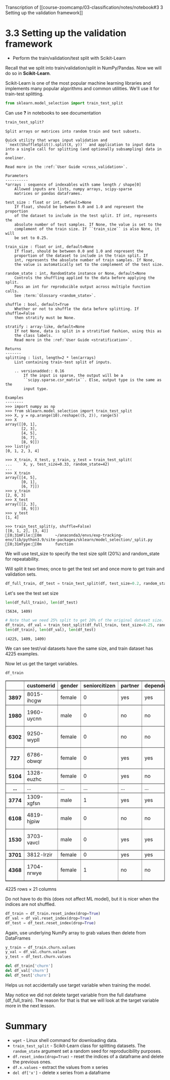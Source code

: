 Transcription of [[course-zoomcamp/03-classification/notes/notebook#3 3 Setting up the validation framework]]
# 3.3 Setting up the validation framework

* Perform the train/validation/test split with Scikit-Learn

Recall that we split into train/validation/split in NumPy/Pandas. Now we will do so in **Scikit-Learn**.

Scikit-Learn is one of the most popular machine learning libraries and implements many popular algorithms and common utilities. We'll use it for train-test splitting.

```python
from sklearn.model_selection import train_test_split
```

Can use **?** in notebooks to see documentation

```python
train_test_split?
```

    Split arrays or matrices into random train and test subsets.
    
    Quick utility that wraps input validation and
    ``next(ShuffleSplit().split(X, y))`` and application to input data
    into a single call for splitting (and optionally subsampling) data in a
    oneliner.
    
    Read more in the :ref:`User Guide <cross_validation>`.
    
    Parameters
    ----------
    *arrays : sequence of indexables with same length / shape[0]
        Allowed inputs are lists, numpy arrays, scipy-sparse
        matrices or pandas dataframes.
    
    test_size : float or int, default=None
        If float, should be between 0.0 and 1.0 and represent the proportion
        of the dataset to include in the test split. If int, represents the
        absolute number of test samples. If None, the value is set to the
        complement of the train size. If ``train_size`` is also None, it will
        be set to 0.25.
    
    train_size : float or int, default=None
        If float, should be between 0.0 and 1.0 and represent the
        proportion of the dataset to include in the train split. If
        int, represents the absolute number of train samples. If None,
        the value is automatically set to the complement of the test size.
    
    random_state : int, RandomState instance or None, default=None
        Controls the shuffling applied to the data before applying the split.
        Pass an int for reproducible output across multiple function calls.
        See :term:`Glossary <random_state>`.
    
    shuffle : bool, default=True
        Whether or not to shuffle the data before splitting. If shuffle=False
        then stratify must be None.
    
    stratify : array-like, default=None
        If not None, data is split in a stratified fashion, using this as
        the class labels.
        Read more in the :ref:`User Guide <stratification>`.
    
    Returns
    -------
    splitting : list, length=2 * len(arrays)
        List containing train-test split of inputs.
    
        .. versionadded:: 0.16
            If the input is sparse, the output will be a
            ``scipy.sparse.csr_matrix``. Else, output type is the same as the
            input type.
    
    Examples
    --------
    >>> import numpy as np
    >>> from sklearn.model_selection import train_test_split
    >>> X, y = np.arange(10).reshape((5, 2)), range(5)
    >>> X
    array([[0, 1],
           [2, 3],
           [4, 5],
           [6, 7],
           [8, 9]])
    >>> list(y)
    [0, 1, 2, 3, 4]
    
    >>> X_train, X_test, y_train, y_test = train_test_split(
    ...     X, y, test_size=0.33, random_state=42)
    ...
    >>> X_train
    array([[4, 5],
           [0, 1],
           [6, 7]])
    >>> y_train
    [2, 0, 3]
    >>> X_test
    array([[2, 3],
           [8, 9]])
    >>> y_test
    [1, 4]
    
    >>> train_test_split(y, shuffle=False)
    [[0, 1, 2], [3, 4]]
    [0;31mFile:[0m      ~/anaconda3/envs/exp-tracking-env/lib/python3.9/site-packages/sklearn/model_selection/_split.py
    [0;31mType:[0m      function


We will use test_size to specify the test size split (20%) and random_state for repeatability.

Will split it two times; once to get the test set and once more to get train and validation sets.

```python
df_full_train, df_test = train_test_split(df, test_size=0.2, random_state=1)
```

Let's see the test set size

```python
len(df_full_train), len(df_test)
```




    (5634, 1409)



```python
# Note that we need 25% split to get 20% of the original dataset size.
df_train, df_val = train_test_split(df_full_train, test_size=0.25, random_state=1)
len(df_train), len(df_val), len(df_test)
```




    (4225, 1409, 1409)



We can see test/val datasets have the same size, and train dataset has 4225 examples.

Now let us get the target variables.

```python
df_train
```




<div>
<style scoped>
    .dataframe tbody tr th:only-of-type {
        vertical-align: middle;
    }

    .dataframe tbody tr th {
        vertical-align: top;
    }

    .dataframe thead th {
        text-align: right;
    }
</style>
<table border="1" class="dataframe">
  <thead>
    <tr style="text-align: right;">
      <th></th>
      <th>customerid</th>
      <th>gender</th>
      <th>seniorcitizen</th>
      <th>partner</th>
      <th>dependents</th>
      <th>tenure</th>
      <th>phoneservice</th>
      <th>multiplelines</th>
      <th>internetservice</th>
      <th>onlinesecurity</th>
      <th>...</th>
      <th>deviceprotection</th>
      <th>techsupport</th>
      <th>streamingtv</th>
      <th>streamingmovies</th>
      <th>contract</th>
      <th>paperlessbilling</th>
      <th>paymentmethod</th>
      <th>monthlycharges</th>
      <th>totalcharges</th>
      <th>churn</th>
    </tr>
  </thead>
  <tbody>
    <tr>
      <th>3897</th>
      <td>8015-ihcgw</td>
      <td>female</td>
      <td>0</td>
      <td>yes</td>
      <td>yes</td>
      <td>72</td>
      <td>yes</td>
      <td>yes</td>
      <td>fiber_optic</td>
      <td>yes</td>
      <td>...</td>
      <td>yes</td>
      <td>yes</td>
      <td>yes</td>
      <td>yes</td>
      <td>two_year</td>
      <td>yes</td>
      <td>electronic_check</td>
      <td>115.50</td>
      <td>8425.15</td>
      <td>0</td>
    </tr>
    <tr>
      <th>1980</th>
      <td>1960-uycnn</td>
      <td>male</td>
      <td>0</td>
      <td>no</td>
      <td>no</td>
      <td>10</td>
      <td>yes</td>
      <td>yes</td>
      <td>fiber_optic</td>
      <td>no</td>
      <td>...</td>
      <td>yes</td>
      <td>no</td>
      <td>no</td>
      <td>yes</td>
      <td>month-to-month</td>
      <td>yes</td>
      <td>electronic_check</td>
      <td>95.25</td>
      <td>1021.55</td>
      <td>0</td>
    </tr>
    <tr>
      <th>6302</th>
      <td>9250-wypll</td>
      <td>female</td>
      <td>0</td>
      <td>no</td>
      <td>no</td>
      <td>5</td>
      <td>yes</td>
      <td>yes</td>
      <td>fiber_optic</td>
      <td>no</td>
      <td>...</td>
      <td>no</td>
      <td>no</td>
      <td>no</td>
      <td>no</td>
      <td>month-to-month</td>
      <td>no</td>
      <td>electronic_check</td>
      <td>75.55</td>
      <td>413.65</td>
      <td>1</td>
    </tr>
    <tr>
      <th>727</th>
      <td>6786-obwqr</td>
      <td>female</td>
      <td>0</td>
      <td>yes</td>
      <td>yes</td>
      <td>5</td>
      <td>yes</td>
      <td>no</td>
      <td>fiber_optic</td>
      <td>no</td>
      <td>...</td>
      <td>no</td>
      <td>no</td>
      <td>yes</td>
      <td>no</td>
      <td>month-to-month</td>
      <td>yes</td>
      <td>electronic_check</td>
      <td>80.85</td>
      <td>356.10</td>
      <td>0</td>
    </tr>
    <tr>
      <th>5104</th>
      <td>1328-euzhc</td>
      <td>female</td>
      <td>0</td>
      <td>yes</td>
      <td>no</td>
      <td>18</td>
      <td>yes</td>
      <td>no</td>
      <td>no</td>
      <td>no_internet_service</td>
      <td>...</td>
      <td>no_internet_service</td>
      <td>no_internet_service</td>
      <td>no_internet_service</td>
      <td>no_internet_service</td>
      <td>two_year</td>
      <td>no</td>
      <td>mailed_check</td>
      <td>20.10</td>
      <td>370.50</td>
      <td>0</td>
    </tr>
    <tr>
      <th>...</th>
      <td>...</td>
      <td>...</td>
      <td>...</td>
      <td>...</td>
      <td>...</td>
      <td>...</td>
      <td>...</td>
      <td>...</td>
      <td>...</td>
      <td>...</td>
      <td>...</td>
      <td>...</td>
      <td>...</td>
      <td>...</td>
      <td>...</td>
      <td>...</td>
      <td>...</td>
      <td>...</td>
      <td>...</td>
      <td>...</td>
      <td>...</td>
    </tr>
    <tr>
      <th>3774</th>
      <td>1309-xgfsn</td>
      <td>male</td>
      <td>1</td>
      <td>yes</td>
      <td>yes</td>
      <td>52</td>
      <td>yes</td>
      <td>yes</td>
      <td>dsl</td>
      <td>no</td>
      <td>...</td>
      <td>yes</td>
      <td>no</td>
      <td>yes</td>
      <td>yes</td>
      <td>one_year</td>
      <td>yes</td>
      <td>electronic_check</td>
      <td>80.85</td>
      <td>4079.55</td>
      <td>0</td>
    </tr>
    <tr>
      <th>6108</th>
      <td>4819-hjpiw</td>
      <td>male</td>
      <td>0</td>
      <td>no</td>
      <td>no</td>
      <td>18</td>
      <td>no</td>
      <td>no_phone_service</td>
      <td>dsl</td>
      <td>no</td>
      <td>...</td>
      <td>no</td>
      <td>no</td>
      <td>no</td>
      <td>no</td>
      <td>month-to-month</td>
      <td>no</td>
      <td>mailed_check</td>
      <td>25.15</td>
      <td>476.80</td>
      <td>0</td>
    </tr>
    <tr>
      <th>1530</th>
      <td>3703-vavcl</td>
      <td>male</td>
      <td>0</td>
      <td>yes</td>
      <td>yes</td>
      <td>2</td>
      <td>yes</td>
      <td>no</td>
      <td>fiber_optic</td>
      <td>no</td>
      <td>...</td>
      <td>yes</td>
      <td>yes</td>
      <td>no</td>
      <td>yes</td>
      <td>month-to-month</td>
      <td>no</td>
      <td>credit_card_(automatic)</td>
      <td>90.00</td>
      <td>190.05</td>
      <td>1</td>
    </tr>
    <tr>
      <th>3701</th>
      <td>3812-lrzir</td>
      <td>female</td>
      <td>0</td>
      <td>yes</td>
      <td>yes</td>
      <td>27</td>
      <td>yes</td>
      <td>yes</td>
      <td>no</td>
      <td>no_internet_service</td>
      <td>...</td>
      <td>no_internet_service</td>
      <td>no_internet_service</td>
      <td>no_internet_service</td>
      <td>no_internet_service</td>
      <td>two_year</td>
      <td>no</td>
      <td>electronic_check</td>
      <td>24.50</td>
      <td>761.95</td>
      <td>0</td>
    </tr>
    <tr>
      <th>4368</th>
      <td>1704-nrwye</td>
      <td>female</td>
      <td>1</td>
      <td>no</td>
      <td>no</td>
      <td>9</td>
      <td>yes</td>
      <td>no</td>
      <td>fiber_optic</td>
      <td>no</td>
      <td>...</td>
      <td>no</td>
      <td>no</td>
      <td>yes</td>
      <td>no</td>
      <td>month-to-month</td>
      <td>yes</td>
      <td>electronic_check</td>
      <td>80.85</td>
      <td>751.65</td>
      <td>1</td>
    </tr>
  </tbody>
</table>
<p>4225 rows × 21 columns</p>
</div>



Do not have to do this (does not affect ML model), but it is nicer when the indices are not shuffled.

```python
df_train = df_train.reset_index(drop=True)
df_val = df_val.reset_index(drop=True)
df_test = df_test.reset_index(drop=True)
```

Again, use underlying NumPy array to grab values then delete from DataFrames

```python
y_train = df_train.churn.values
y_val = df_val.churn.values
y_test = df_test.churn.values

del df_train['churn']
del df_val['churn']
del df_test['churn']
```

Helps us not accidentally use target variable when training the model.

May notice we did not delete target variable from the full dataframe (df_full_train). The reason for that is that we will look at the target variable more in the next lesson.

# Summary

* `wget` - Linux shell command for downloading data. 
* `train_test_split` - Scikit-Learn class for splitting datasets. The `random_state` argument set a random seed for reproducibility purposes.  
* `df.reset_index(drop=True)` - reset the indices of a dataframe and delete the previous ones. 
* `df.x.values` - extract the values from x series
* `del df['x']` - delete x series from a dataframe 